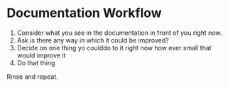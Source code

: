 # Documentation Workflow

1. Consider what you see in the documentation in front of you right now.
2. Ask is there any way in which it could be improved?
3. Decide on one thing yo coulddo to it right now how ever small that would improve it
4. Do that thing

Rinse and repeat.
